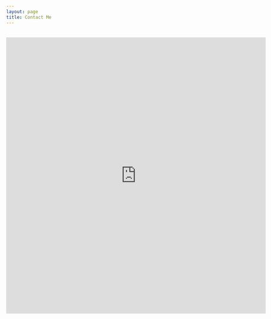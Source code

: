 ```yaml
---
layout: page
title: Contact Me
---
```


<br />
<iframe height="744" allowTransparency="true" frameborder="0" scrolling="no"
    style="width:700px; border:none;"
    src="http://cycomachead.wufoo.com/embed/z7x3k1/">
    <a href="http://cycomachead.wufoo.com/forms/z7x3k1/">
        Please send me a message.
    </a>
</iframe>